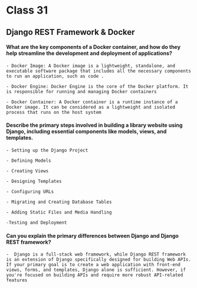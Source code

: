 # Class 31

## Django REST Framework & Docker

#### What are the key components of a Docker container, and how do they help streamline the development and deployment of applications?
    - Docker Image: A Docker image is a lightweight, standalone, and executable software package that includes all the necessary components to run an application, such as code .

    - Docker Engine: Docker Engine is the core of the Docker platform. It is responsible for running and managing Docker containers

    - Docker Container: A Docker container is a runtime instance of a Docker image. It can be considered as a lightweight and isolated process that runs on the host system


#### Describe the primary steps involved in building a library website using Django, including essential components like models, views, and templates.

    - Setting up the Django Project

    - Defining Models

    - Creating Views

    - Designing Templates

    - Configuring URLs

    - Migrating and Creating Database Tables

    - Adding Static Files and Media Handling

    -Testing and Deployment


####  Can you explain the primary differences between Django and Django REST framework?

    -  Django is a full-stack web framework, while Django REST framework is an extension of Django specifically designed for building Web APIs. If your primary goal is to create a web application with front-end views, forms, and templates, Django alone is sufficient. However, if you're focused on building APIs and require more robust API-related features